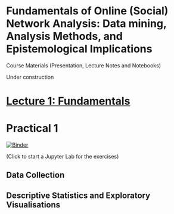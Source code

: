 <base target="_blank">

# Fundamentals of Online (Social) Network Analysis: **Data mining, Analysis Methods, and Epistemological Implications**

Course Materials (Presentation, Lecture Notes and Notebooks)

Under construction

# [Lecture 1: Fundamentals](https://flxvctr.github.io/Fundamentals-of-Online-Social-Network-Analysis/1_Fundamentals)

# Practical 1
[![Binder](https://mybinder.org/badge_logo.svg)](https://mybinder.org/v2/gh/FlxVctr/Fundamentals-of-Online-Social-Network-Analysis/HEAD)

(Click to start a Jupyter Lab for the exercises)

## Data Collection

## Descriptive Statistics and Exploratory Visualisations
